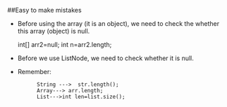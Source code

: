 ##Easy to make mistakes
* Before using the array (it is an object), we need to check the whether this array (object) is null.
 
	int[] arr2=null;
	int n=arr2.length;


* Before we use ListNode, we need to check whether it is null.

* Remember:    

			String --->  str.length();  
			Array---> arr.length; 
			List--->int len=list.size();